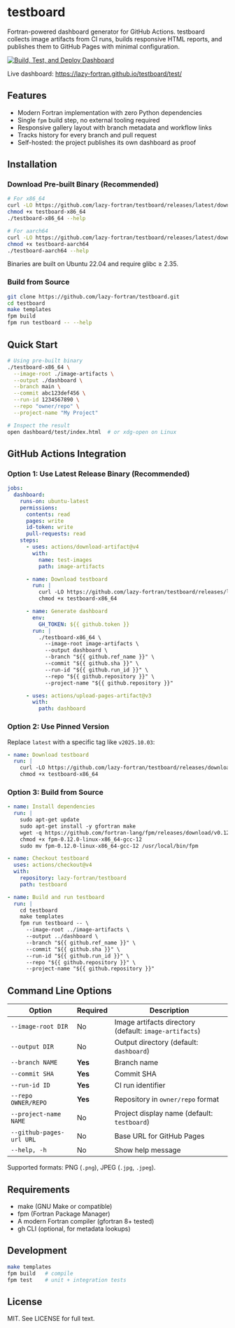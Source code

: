 # testboard

Fortran-powered dashboard generator for GitHub Actions. testboard collects image
artifacts from CI runs, builds responsive HTML reports, and publishes them to
GitHub Pages with minimal configuration.

[![Build, Test, and Deploy Dashboard](https://github.com/lazy-fortran/testboard/actions/workflows/ci.yml/badge.svg)](https://github.com/lazy-fortran/testboard/actions/workflows/ci.yml)

Live dashboard: https://lazy-fortran.github.io/testboard/test/

## Features

- Modern Fortran implementation with zero Python dependencies
- Single `fpm` build step, no external tooling required
- Responsive gallery layout with branch metadata and workflow links
- Tracks history for every branch and pull request
- Self-hosted: the project publishes its own dashboard as proof

## Installation

### Download Pre-built Binary (Recommended)

```bash
# For x86_64
curl -LO https://github.com/lazy-fortran/testboard/releases/latest/download/testboard-x86_64
chmod +x testboard-x86_64
./testboard-x86_64 --help

# For aarch64
curl -LO https://github.com/lazy-fortran/testboard/releases/latest/download/testboard-aarch64
chmod +x testboard-aarch64
./testboard-aarch64 --help
```

Binaries are built on Ubuntu 22.04 and require glibc ≥ 2.35.

### Build from Source

```bash
git clone https://github.com/lazy-fortran/testboard.git
cd testboard
make templates
fpm build
fpm run testboard -- --help
```

## Quick Start

```bash
# Using pre-built binary
./testboard-x86_64 \
  --image-root ./image-artifacts \
  --output ./dashboard \
  --branch main \
  --commit abc123def456 \
  --run-id 1234567890 \
  --repo "owner/repo" \
  --project-name "My Project"

# Inspect the result
open dashboard/test/index.html  # or xdg-open on Linux
```

## GitHub Actions Integration

### Option 1: Use Latest Release Binary (Recommended)

```yaml
jobs:
  dashboard:
    runs-on: ubuntu-latest
    permissions:
      contents: read
      pages: write
      id-token: write
      pull-requests: read
    steps:
      - uses: actions/download-artifact@v4
        with:
          name: test-images
          path: image-artifacts

      - name: Download testboard
        run: |
          curl -LO https://github.com/lazy-fortran/testboard/releases/latest/download/testboard-x86_64
          chmod +x testboard-x86_64

      - name: Generate dashboard
        env:
          GH_TOKEN: ${{ github.token }}
        run: |
          ./testboard-x86_64 \
            --image-root image-artifacts \
            --output dashboard \
            --branch "${{ github.ref_name }}" \
            --commit "${{ github.sha }}" \
            --run-id "${{ github.run_id }}" \
            --repo "${{ github.repository }}" \
            --project-name "${{ github.repository }}"

      - uses: actions/upload-pages-artifact@v3
        with:
          path: dashboard
```

### Option 2: Use Pinned Version

Replace `latest` with a specific tag like `v2025.10.03`:

```yaml
- name: Download testboard
  run: |
    curl -LO https://github.com/lazy-fortran/testboard/releases/download/v2025.10.03/testboard-x86_64
    chmod +x testboard-x86_64
```

### Option 3: Build from Source

```yaml
- name: Install dependencies
  run: |
    sudo apt-get update
    sudo apt-get install -y gfortran make
    wget -q https://github.com/fortran-lang/fpm/releases/download/v0.12.0/fpm-0.12.0-linux-x86_64-gcc-12
    chmod +x fpm-0.12.0-linux-x86_64-gcc-12
    sudo mv fpm-0.12.0-linux-x86_64-gcc-12 /usr/local/bin/fpm

- name: Checkout testboard
  uses: actions/checkout@v4
  with:
    repository: lazy-fortran/testboard
    path: testboard

- name: Build and run testboard
  run: |
    cd testboard
    make templates
    fpm run testboard -- \
      --image-root ../image-artifacts \
      --output ../dashboard \
      --branch "${{ github.ref_name }}" \
      --commit "${{ github.sha }}" \
      --run-id "${{ github.run_id }}" \
      --repo "${{ github.repository }}" \
      --project-name "${{ github.repository }}"
```

## Command Line Options

| Option | Required | Description |
|--------|----------|-------------|
| `--image-root DIR` | No | Image artifacts directory (default: `image-artifacts`) |
| `--output DIR` | No | Output directory (default: `dashboard`) |
| `--branch NAME` | **Yes** | Branch name |
| `--commit SHA` | **Yes** | Commit SHA |
| `--run-id ID` | **Yes** | CI run identifier |
| `--repo OWNER/REPO` | **Yes** | Repository in `owner/repo` format |
| `--project-name NAME` | No | Project display name (default: `testboard`) |
| `--github-pages-url URL` | No | Base URL for GitHub Pages |
| `--help, -h` | No | Show help message |

Supported formats: PNG (`.png`), JPEG (`.jpg`, `.jpeg`).

## Requirements

- make (GNU Make or compatible)
- fpm (Fortran Package Manager)
- A modern Fortran compiler (gfortran 8+ tested)
- gh CLI (optional, for metadata lookups)

## Development

```bash
make templates
fpm build   # compile
fpm test    # unit + integration tests
```

## License

MIT. See LICENSE for full text.
